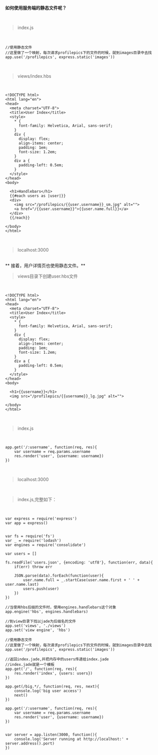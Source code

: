 **如何使用服务端的静态文件呢？**

<br>

> index.js

<br>

	//使用静态文件
	//这里做了一个映射，每次请求profilepics下的文件的时候，就到images目录中去找
	app.use('/profilepics', express.static('images'))

<br>

> views/index.hbs

<br>

	<!DOCTYPE html>
	<html lang="en">
	<head>
	  <meta charset="UTF-8">
	  <title>User Index</title>
	  <style>
	    * {
	      font-family: Helvetica, Arial, sans-serif;
	    }
	    div {
	      display: flex;
	      align-items: center;
	      padding: 1em;
	      font-size: 1.2em;
	    }
	    div a {
	      padding-left: 0.5em;
	    }
	  </style>
	</head>
	<body>
	
	  <h1>Handlebars</h1>
	  {{#each users as |user|}}
	  <div>
	    <img src="/profilepics/{{user.username}}_sm.jpg" alt="">
	    <a href="/{{user.username}}">{{user.name.full}}</a>
	  </div>
	  {{/each}}
	
	</body>
	</html>

<br>

> localhost:3000

<br>
**
接着，用户详情页也使用静态文件。**

<br>

> views目录下创建user.hbs文件

<br>

	<!DOCTYPE html>
	<html lang="en">
	<head>
	  <meta charset="UTF-8">
	  <title>User Index</title>
	  <style>
	    * {
	      font-family: Helvetica, Arial, sans-serif;
	    }
	    div {
	      display: flex;
	      align-items: center;
	      padding: 1em;
	      font-size: 1.2em;
	    }
	    div a {
	      padding-left: 0.5em;
	    }
	  </style>
	</head>
	<body>
	
	  <h1>{{username}}</h1>
	  <img src="/profilepics/{{username}}_lg.jpg" alt="">
	
	</body>
	</html>

<br>

> index.js

<br>

	app.get('/:username', function(req, res){
	    var username = req.params.username
	    res.render('user', {username: username})
	})

<br>

> localhost:3000

<br>

> index.js,完整如下：

<br>

	var express = require('express')
	var app = express()
	
	
	var fs = require('fs')
	var _ = require('lodash')
	var engines = require('consolidate')
	
	var users = []
	
	fs.readFile('users.json', {encoding: 'utf8'}, function(err, data){
	    if(err) throw err
	    
	    JSON.parse(data).forEach(function(user){
	        user.name.full = _.startCase(user.name.first + ' ' + user.name.last)
	        users.push(user)
	    })
	})
	
	//当使用hbs后缀的文件时，使用engines.handlebars这个对象
	app.engine('hbs', engines.handlebars)
	
	//到view目录下找以jade为后缀名的文件
	app.set('views', './views')
	app.set('view engine', 'hbs')
	
	//使用静态文件
	//这里做了一个映射，每次请求profilepics下的文件的时候，就到images目录中去找
	app.use('/profilepics', express.static('images'))
	
	//返回index.jade,并把内存中的users传递给index.jade
	//index.jade就是一个模板
	app.get('/', function(req, res){
	    res.render('index', {users: users})
	}) 
	
	app.get(/big.*/, function(req, res, next){
	    console.log('big user access')
	    next()
	})
	
	app.get('/:username', function(req, res){
	    var username = req.params.username
	    res.render('user', {username: username})
	})
	
	
	var server = app.listen(3000, function(){
	    console.log('Server running at http://localhost:' + server.address().port)
	})

<br>




